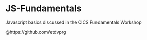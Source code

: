 # JS-Fundamentals
<p> Javascript basics discussed in the CICS Fundamentals Workshop </p>
@https://github.com/etdvprg
